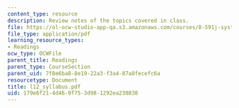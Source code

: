```yaml
---
content_type: resource
description: Review notes of the topics covered in class.
file: https://ol-ocw-studio-app-qa.s3.amazonaws.com/courses/8-591j-systems-biology-fall-2004/179e6f214d469f753d981292ea230838_l12_syllabus.pdf
file_type: application/pdf
learning_resource_types:
- Readings
ocw_type: OCWFile
parent_title: Readings
parent_type: CourseSection
parent_uid: 7f8e6ba8-8e19-22a3-f3a4-87a8fecefc6a
resourcetype: Document
title: l12_syllabus.pdf
uid: 179e6f21-4d46-9f75-3d98-1292ea230838
---
```

